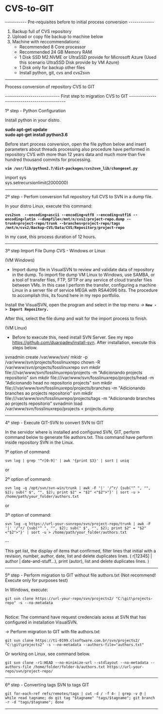 # CVS-to-GIT

----------- Pre-requisites before to initial process conversion -------------

1. Backup full of CVS repository
2. Upload or copy file backup to machine below
3. Machine with reccommendations:
   - Recommended 8 Core processor
   - Recommended 24 GB Memory RAM
   - 1 Disk SSD M2.NVME or UltraSSD provide for Microsoft Azure (Used this scenario UltraSSD Disk provide by VM Azure)
   - 1 Disk only for backup other files
   - Install python, git, cvs and cvs2svn

------------------------------------------------------------------------------------------------------------

Process conversion of repository CVS to GIT


---------------------------- First step to migration CVS to GIT ---------------------------------------------

1º step - Python Configuration

Install python in your distro.

<b>sudo apt-get update <br>
sudo apt-get install python3.6</b>

Before start process conversion, open the file python below and insert parameters about threads processing also procedure have performed in repository CVS with more than 12 years data and much more than five hundred thousand commits for processing.

**`vim /usr/lib/python2.7/dist-packages/cvs2svn_lib/changeset.py`**

import sys<br>
sys.setrecursionlimit(2000000) 

------------------------------------------------------------------------------------------------------------

2º step - Perfom conversion full repository full CVS to SVN in a dump file.

In your distro Linux, execute this command:

**`cvs2svn  --encoding=ascii --encoding=utf8 --encoding=utf16 --encoding=latin --dumpfile=/mnt/n/cvs2/project-repo.dump --trunk=project-repo/trunk --branches=project-repo/tags  /mnt/n/cvs2/Backup-CVS/Data/CVS/Repository/project-repo`**

In my case, this process duration of 12 hours.

------------------------------------------------------------------------------------------------------------

3º step Import File Dump  CVS - Windows or Linux

(VM Windows)
- Import dump file in VisualSVN to review and validate data of repository in the dump. To import file dump VM Linux to Windows, use SAMBA, or a tool of transfer files, FTP, SFTP or any service of cloud transfer files between VMs. In this case I perform the transfer, configuring a machine Linux in a server file of service MEGA with RSA4096 bits. The procedure to accomplish this, its found here in my repo portfolio.

Install the VisualSVN, open the program and select in the top menu -> **`New -> Import Repository.`**

After this, select the file dump and wait for the import process to finish.

(VM Linux)
- Before to execute this, need install SVN Server. See my repo https://github.com/duarpadev/install-svn. After installation, execute this steps below.

svnadmin create /var/www/svn/
mkidr -p /var/www/svn/projects/fosslinuxrepo
chown -R /var/www/svn/projects/fosslinuxrepo
svn mkdir file:///var/www/svn/fosslinuxrepo/projects -m "Adicionando projects repositorio"
svn mkdir file:///var/www/svn/fosslinuxrepo/projects/head -m "Adicionando head no repositorio projects"
svn mkdir file:///var/www/svn/fosslinuxrepo/projects/branches -m "Adicionando branches ao projects repositorio"
svn mkdir file:///var/www/svn/fosslinuxrepo/projects/tags -m "Adicionando branches ao projects repositorio"
svnadmin load /var/www/svn/fosslinuxrepo/projects < projects.dump

------------------------------------------------------------------------------------------------------------

4° step - Execute GIT-SVN to convert SVN to GIT

In the servidor where is installed and configured SVN, GIT, perform command below to generate file authors.txt. This command have perform inside repository SVN in the Linux.

1º option of command:

```svn log | grep '^r[0-9]' | awk '{print $3}' | sort | uniq ```

or 

2º option of command:

```svn log -q /opt/svn/svn-win/trunk | awk -F '|' '/^r/ {sub("^ ", "", $2); sub(" $", "", $2); print $2" = "$2" <"$2">"}' | sort -u > /home/path/your_folder/authors.txt```

or

3º option of command:

```svn log -q https://url-your-svnrepo/svn/project-repo/trunk | awk -F '|' '/^r/ {sub("^ ", "", $2); sub(" $", "", $2); print $2" = "$2" <"$2">"}' | sort -u > /home/path/your_folder/authors.txt```

--

This get list, the display of items that confirmed, filter lines that initial with a revision, number, author, date, list and delete duplicates lines.
 ( r[12345] | author | date-and-stuff...), print (autor), list and delete duplicates lines. )

------------------------------------------------------------------------------------------------------------

5º step - Perform migration to GIT without file authors.txt (Not recommend! Execute only for purposes test)

In Windows, execute:

```git svn clone https://url-your-repo/svn/projects2/ "C:\git\projects-repo" -s --no-metadata```

<br>Notice: The command have request credencials acess at SVN that has configured in installation VisualSVN.</br>

-> Perform migration to GIT with file authors.txt</br>

```git svn clone https://ti-0199.clsoftware.com.br/svn/projects2/ "C:\git\projects2" -s --no-metadata --authors-file="authors.txt"```

Or working on Linux, see command below. 

```git svn clone -r1:HEAD --no-minimize-url --stdlayout --no-metadata --authors-file /home/folder/folder-b/authors.txt https://url-your-repo/svn/project-repo/```

------------------------------------------------------------------------------------------------------------

6º step - Converting tags SVN to tags GIT

```git for-each-ref refs/remotes/tags | cut -d / -f 4- | grep -v @ | while read tagname; do git tag "$tagname" "tags/$tagname"; git branch -r -d "tags/$tagname"; done```

------------------------------------------------------------------------------------------------------------


